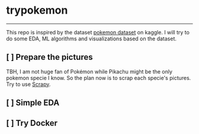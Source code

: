 # trypokemon
----

This repo is inspired by the dataset [pokemon dataset](https://www.kaggle.com/abcsds/pokemon) on kaggle. I will try to do some EDA, ML algorithms and visualizations based on the dataset.

## [ ] Prepare the pictures

TBH, I am not huge fan of Pokémon while Pikachu might be the only pokemon specie I know. So the plan now is to scrap each specie's pictures. Try to use [Scrapy](https://github.com/scrapy/scrapy).

## [ ] Simple EDA



## [ ] Try Docker
